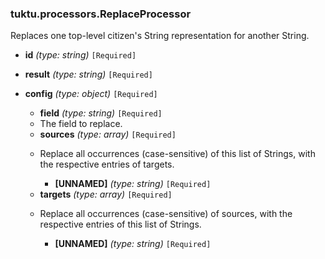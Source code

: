 ### tuktu.processors.ReplaceProcessor
Replaces one top-level citizen's String representation for another String.

  * **id** *(type: string)* `[Required]`

  * **result** *(type: string)* `[Required]`

  * **config** *(type: object)* `[Required]`

    * **field** *(type: string)* `[Required]`
    - The field to replace.

    * **sources** *(type: array)* `[Required]`
    - Replace all occurrences (case-sensitive) of this list of Strings, with the respective entries of targets.

      * **[UNNAMED]** *(type: string)* `[Required]`

    * **targets** *(type: array)* `[Required]`
    - Replace all occurrences (case-sensitive) of sources, with the respective entries of this list of Strings.

      * **[UNNAMED]** *(type: string)* `[Required]`

